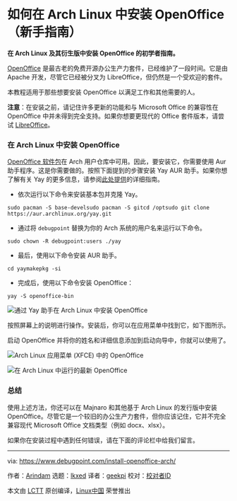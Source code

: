 [#]: subject: "How to Install OpenOffice in Arch Linux [Beginner’s Guide]"
[#]: via: "https://www.debugpoint.com/install-openoffice-arch/"
[#]: author: "Arindam https://www.debugpoint.com/author/admin1/"
[#]: collector: "lkxed"
[#]: translator: "geekpi"
[#]: reviewer: " "
[#]: publisher: " "
[#]: url: " "

如何在 Arch Linux 中安装 OpenOffice（新手指南）
======

**在 Arch Linux 及其衍生版中安装 OpenOffice 的初学者指南。**

[OpenOffice][1] 是最古老的免费开源办公生产力套件，已经维护了一段时间。它是由 Apache 开发，尽管它已经被分叉为 LibreOffice，但仍然是一个受欢迎的套件。

本教程适用于那些想要安装 OpenOffice 以满足工作和其他需要的人。

**注意**：在安装之前，请记住许多更新的功能和与 Microsoft Office 的兼容性在 OpenOffice 中并未得到完全支持。如果你想要更现代的 Office 套件版本，请尝试 [LibreOffice][2]。

### 在 Arch Linux 中安装 OpenOffice

[OpenOffice 软件包][3]在 Arch 用户仓库中可用。因此，要安装它，你需要使用 Aur 助手程序。这是你需要做的。按照下面提到的步骤安装 Yay AUR 助手。如果你想了解有关 Yay 的更多信息，请参阅[此处提供][4]的详细指南。

- 依次运行以下命令来安装基本包并克隆 Yay。

```
sudo pacman -S base-develsudo pacman -S gitcd /optsudo git clone https://aur.archlinux.org/yay.git
```

- 通过将 `debugpoint` 替换为你的 Arch 系统的用户名来运行以下命令。

```
sudo chown -R debugpoint:users ./yay
```

- 最后，使用以下命令安装 AUR 助手。

```
cd yaymakepkg -si
```

- 完成后，使用以下命令安装 OpenOffice：

```
yay -S openoffice-bin
```

![通过 Yay 助手在 Arch Linux 中安装 OpenOffice][5]

按照屏幕上的说明进行操作。安装后，你可以在应用菜单中找到它，如下图所示。

启动 OpenOffice 并将你的姓名和详细信息添加到启动向导中，你就可以使用了。

![Arch Linux 应用菜单 (XFCE) 中的 OpenOffice][6]

![在 Arch Linux 中运行的最新 OpenOffice][7]

### 总结

使用上述方法，你还可以在 Majnaro 和其他基于 Arch Linux 的发行版中安装 OpenOffice。尽管它是一个较旧的办公生产力套件，但你应该记住，它并不完全兼容现代 Microsoft Office 文档类型（例如 docx、xlsx）。

如果你在安装过程中遇到任何错误，请在下面的评论栏中给我们留言。

--------------------------------------------------------------------------------

via: https://www.debugpoint.com/install-openoffice-arch/

作者：[Arindam][a]
选题：[lkxed][b]
译者：[geekpi](https://github.com/geekpi)
校对：[校对者ID](https://github.com/校对者ID)

本文由 [LCTT](https://github.com/LCTT/TranslateProject) 原创编译，[Linux中国](https://linux.cn/) 荣誉推出

[a]: https://www.debugpoint.com/author/admin1/
[b]: https://github.com/lkxed
[1]: https://www.openoffice.org/
[2]: https://www.debugpoint.com/install-latest-libreoffice-ubuntu-linux/
[3]: https://aur.archlinux.org/packages/openoffice-bin
[4]: https://www.debugpoint.com/install-yay-arch/
[5]: https://www.debugpoint.com/wp-content/uploads/2022/11/Install-OpenOffice-in-Arch-Linux-via-Yay-helper.jpg
[6]: https://www.debugpoint.com/wp-content/uploads/2022/11/OpenOffice-in-Arch-Linux-Application-Menu-XFCE.jpg
[7]: https://www.debugpoint.com/wp-content/uploads/2022/11/Latest-OpenOffice-running-in-Arch-Linux.jpg
